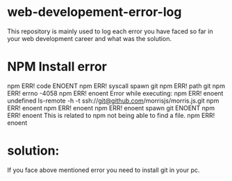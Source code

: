 # web-developement-error-log
This repository is mainly used to log each error you have faced so far in your web development career and what was the solution.
# NPM Install error
npm ERR! code ENOENT npm ERR! syscall spawn git npm ERR! path git npm ERR! errno -4058 npm ERR! enoent Error while executing: npm ERR! enoent undefined ls-remote -h -t ssh://git@github.com/morrisjs/morris.js.git npm ERR! enoent npm ERR! enoent npm ERR! enoent spawn git ENOENT npm ERR! enoent This is related to npm not being able to find a file. npm ERR! enoent

# solution:
If you face above mentioned error you need to install git in your pc.
